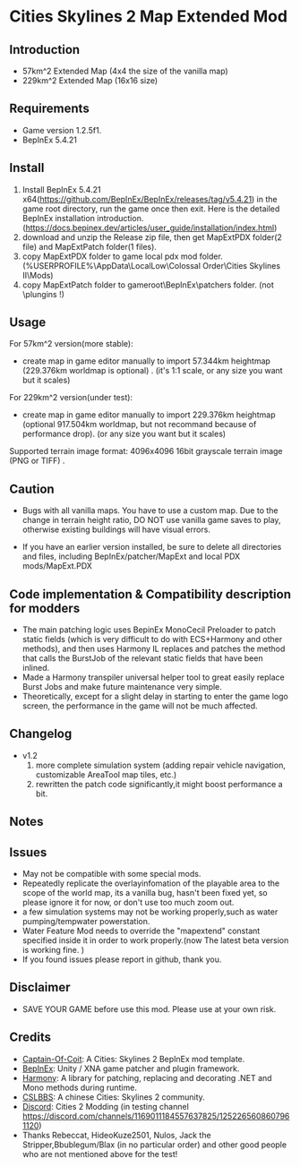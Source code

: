 # Cities Skylines 2 Map Extended Mod

## Introduction

- 57km^2 Extended Map (4x4 the size of the vanilla map)
- 229km^2 Extended Map (16x16 size)

## Requirements

- Game version 1.2.5f1.
- BepInEx 5.4.21

## Install
1. Install BepInEx 5.4.21 x64(https://github.com/BepInEx/BepInEx/releases/tag/v5.4.21) in the game root directory, run the game once then exit.
Here is the detailed BepInEx installation introduction.(https://docs.bepinex.dev/articles/user_guide/installation/index.html)
2. download and unzip the Release zip file, then get MapExtPDX folder(2 file) and MapExtPatch folder(1 files).
3. copy MapExtPDX folder to game local pdx mod folder. (%USERPROFILE%\AppData\LocalLow\Colossal Order\Cities Skylines II\Mods)
4. copy MapExtPatch folder to gameroot\BepInEx\patchers folder. (not \plungins !)
 
## Usage
For 57km^2 version(more stable):
- create map in game editor manually to import 57.344km heightmap (229.376km worldmap is optional) . (it's 1:1 scale, or any size you want but it scales)

For 229km^2 version(under test):
- create map in game editor manually to import 229.376km heightmap (optional 917.504km worldmap, but not recommand because of performance drop). (or any size you want but it scales)

Supported terrain image format: 4096x4096 16bit grayscale terrain image (PNG or TIFF) .

## Caution 
- Bugs with all vanilla maps. You have to use a custom map.
  Due to the change in terrain height ratio, DO NOT use vanilla game saves to play, otherwise existing buildings will have visual errors.

- If you have an earlier version installed, be sure to delete all directories and files, including BepInEx/patcher/MapExt and local PDX mods/MapExt.PDX

## Code implementation & Compatibility description for modders
- The main patching logic uses BepinEx MonoCecil Preloader to patch static fields (which is very difficult to do with ECS+Harmony and other methods), and then uses Harmony IL replaces and patches the method that calls the BurstJob of the relevant static fields that have been inlined. 
- Made a Harmony transpiler universal helper tool to great easily replace Burst Jobs and make future maintenance very simple.
- Theoretically, except for a slight delay in starting to enter the game logo screen, the performance in the game will not be much affected. 

## Changelog
- v1.2
  1. more complete simulation system (adding repair vehicle navigation, customizable AreaTool map tiles, etc.) 
  2. rewritten the patch code significantly,it might boost performance a bit.
  
## Notes


## Issues
- May not be compatible with some special mods.
- Repeatedly replicate the overlayinfomation of the playable area to the scope of the world map, its a vanilla bug, hasn't been fixed yet, so please ignore it for now, or don't use too much zoom out.
- a few simulation systems may not be working properly,such as water pumping/tempwater powerstation.
- Water Feature Mod needs to override the "mapextend" constant specified inside it in order to work properly.(now The latest beta version is working fine. )
- If you found issues please report in github, thank you.

## Disclaimer
- SAVE YOUR GAME before use this mod. Please use at your own risk.

## Credits
- [Captain-Of-Coit](https://github.com/Captain-Of-Coit/cities-skylines-2-mod-template): A Cities: Skylines 2 BepInEx mod template.
- [BepInEx](https://github.com/BepInEx/BepInEx): Unity / XNA game patcher and plugin framework.
- [Harmony](https://github.com/pardeike/Harmony): A library for patching, replacing and decorating .NET and Mono methods during runtime.
- [CSLBBS](https://www.cslbbs.net): A chinese Cities: Skylines 2 community.
- [Discord](https://discord.gg/ABrJqdZJNE): Cities 2 Modding (in testing channel https://discord.com/channels/1169011184557637825/1252265608607961120)
- Thanks  Rebeccat, HideoKuze2501, Nulos, Jack the Stripper,Bbublegum/Blax (in no particular order) and other good people who are not mentioned above for the test!

